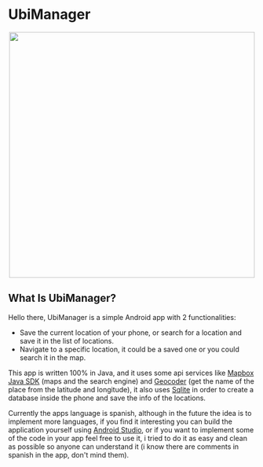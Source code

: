 # UbiManager
<p align="center">
  <img src="https://github.com/asirrosa/UbiManager/assets/143890605/b5f77bce-1231-4655-b478-6e64722e23c2" width="500" height="500" />
</p>


## What Is UbiManager?
Hello there, UbiManager is a simple Android app with 2 functionalities:
- Save the current location of your phone, or search for a location and save it in the list of locations.
- Navigate to a specific location, it could be a saved one or you could search it in the map.

This app is written 100% in Java, and it uses some api services like [Mapbox Java SDK](https://docs.mapbox.com/android/java/guides/) (maps and the search engine) and [Geocoder](https://developer.android.com/reference/android/location/Geocoder) (get the name of the place from the latitude and longitude), it also uses [Sqlite](https://www.sqlite.org/index.html) in order to create a database inside the phone and save the info of the locations. 

Currently the apps language is spanish, although in the future the idea is to implement more languages, if you find it interesting you can build the application yourself using [Android Studio](https://developer.android.com/studio), or if you want to implement some of the code in your app feel free to use it, i tried to do it as easy and clean as possible so anyone can understand it (i know there are comments in spanish in the app, don't mind them).
